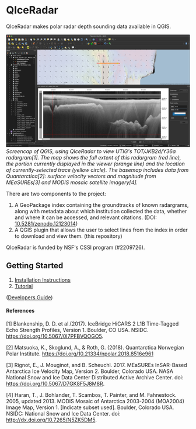 # QIceRadar

QIceRadar makes polar radar depth sounding data available in QGIS.


![](./docs/figures/qgis_tot_jkb2d_y36a.png)
*Screencap of QGIS, using QIceRadar to view UTIG's TOT/JKB2d/Y36a radargram[1]. The map shows the full extent of this radargram (red line), the portion currently displayed in the viewer (orange line) and the location of currently-selected trace (yellow circle). The basemap includes data from Quantarctica[2]: surface velocity vectors and magnitude from MEaSUREs[3] and MODIS mosaic satellite imagery[4].*

There are two components to the project:
1. A GeoPackage index containing the groundtracks of known radargrams, along with metadata about which institution collected the data, whether and where it can be accessed, and relevant citations. (DOI: [10.5281/zenodo.12123014](zenodo.org/records/12123014))
2. A QGIS plugin that allows the user to select lines from the index in order to download and view them. (this repository)

QIceRadar is funded by NSF's CSSI program (#2209726).

## Getting Started

1. [Installation Instructions](docs/installation.md)
2. [Tutorial](docs/tutorial.md)

([Developers Guide](docs/developers.md))

#### References

[1] Blankenship, D. D. et al.(2017). IceBridge HiCARS 2 L1B Time-Tagged Echo Strength Profiles, Version 1. Boulder, CO USA. NSIDC. https://doi.org/10.5067/0I7PFBVQOGO5.

[2] Matsuoka, K., Skoglund, A., & Roth, G. (2018). Quantarctica Norwegian Polar Institute. https://doi.org/10.21334/npolar.2018.8516e961

[3] Rignot, E., J. Mouginot, and B. Scheuchl. 2017. MEaSUREs InSAR-Based Antarctica Ice Velocity Map, Version 2. Boulder, Colorado USA. NASA National Snow and Ice Data Center Distributed Active Archive Center. doi: https://doi.org/10.5067/D7GK8F5J8M8R.

[4] Haran, T., J. Bohlander, T. Scambos, T. Painter, and M. Fahnestock. 2005, updated 2013. MODIS Mosaic of Antarctica 2003-2004 (MOA2004) Image Map, Version 1. [Indicate subset used]. Boulder, Colorado USA. NSIDC: National Snow and Ice Data Center. doi: http://dx.doi.org/10.7265/N5ZK5DM5.

